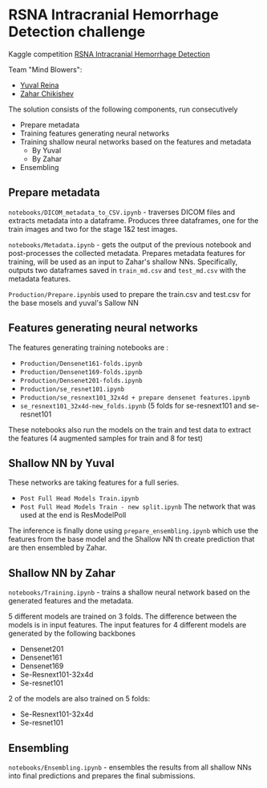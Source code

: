 # RSNA Intracranial Hemorrhage Detection challenge

Kaggle competition [RSNA Intracranial Hemorrhage Detection](https://www.kaggle.com/c/rsna-intracranial-hemorrhage-detection/overview)

Team "Mind Blowers":

* [Yuval Reina](https://www.kaggle.com/yuval6967)
* [Zahar Chikishev](https://www.kaggle.com/zaharch)

The solution consists of the following components, run consecutively

* Prepare metadata
* Training features generating neural networks
* Training shallow neural networks based on the features and metadata
   * By Yuval
   * By Zahar
* Ensembling


## Prepare metadata

`notebooks/DICOM_metadata_to_CSV.ipynb` - traverses DICOM files and extracts metadata into a dataframe. Produces three dataframes, one for the train images and two for the stage 1&2 test images.

`notebooks/Metadata.ipynb` - gets the output of the previous notebook and post-processes the collected metadata. Prepares metadata features for training, will be used as an input to Zahar's shallow NNs. Specifically, outputs two dataframes saved in `train_md.csv` and `test_md.csv` with the metadata features. 

`Production/Prepare.ipynb`is used to prepare the train.csv and test.csv for the base mosels and yuval's Sallow NN
## Features generating neural networks
The features generating training notebooks are :
* `Production/Densenet161-folds.ipynb`
* `Production/Densenet169-folds.ipynb`
* `Production/Densenet201-folds.ipynb`
* `Production/se_resnet101.ipynb`
* `Production/se_resnext101_32x4d + prepare densenet features.ipynb`
* `se_resnext101_32x4d-new_folds.ipynb`  (5 folds for se-resnext101 and se-resnet101

These notebooks also run the models on the train and test data to extract the features (4 augmented samples for train and 8 for test)

## Shallow NN by Yuval
These networks are taking features for a full series. 
* `Post Full Head Models Train.ipynb`
* `Post Full Head Models Train - new split.ipynb`
The network that was used at the end is ResModelPoll

The inference is finally done using  `prepare_ensembling.ipynb` which use the features from the base model and the Shallow NN th create prediction that are then ensembled by Zahar.

## Shallow NN by Zahar

`notebooks/Training.ipynb` - trains a shallow neural network based on the generated features and the metadata. 

5 different models are trained on 3 folds. The difference between the models is in input features. The input features for 4 different models are generated by the following backbones

* Densenet201
* Densenet161
* Densenet169
* Se-Resnext101-32x4d
* Se-resnet101

2 of the models are also trained on 5 folds:

* Se-Resnext101-32x4d
* Se-resnet101

## Ensembling

`notebooks/Ensembling.ipynb` - ensembles the results from all shallow NNs into final predictions and prepares the final submissions.
